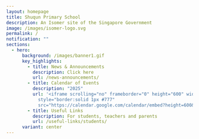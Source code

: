 ```yaml
---
layout: homepage
title: Shuqun Primary School
description: An Isomer site of the Singapore Government
image: /images/isomer-logo.svg
permalink: /
notification: ""
sections:
  - hero:
      background: /images/banner1.gif
      key_highlights:
        - title: News & Announcements
          description: Click here
          url: /news-announcements/
        - title: Calendar of Events
          description: "2025"
          url: '<iframe scrolling="no" frameborder="0" height="600" width="800"
            style="border:solid 1px #777"
            src="https://calendar.google.com/calendar/embed?height=600&wkst=2&ctz=Asia%2FSingapore&showPrint=0&src=c3Fwc0Btb2UuZWR1LnNn&src=ZW4uc2luZ2Fwb3JlI2hvbGlkYXlAZ3JvdXAudi5jYWxlbmRhci5nb29nbGUuY29t&color=%23F6BF26&color=%234285F4"></iframe>'
        - title: Useful Links
          description: For students, teachers and parents
          url: /useful-links/students/
      variant: center
---
```

